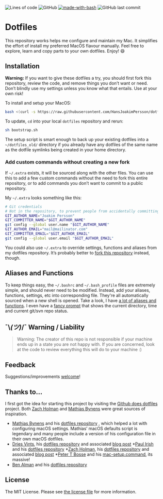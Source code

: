 ![Lines of code](https://img.shields.io/tokei/lines/github/HansJoakimPersson/dotfiles)
![GitHub](https://img.shields.io/github/license/HansJoakimPersson/dotfiles)
[![made-with-bash](https://img.shields.io/badge/Made%20with-Bash-1f425f.svg)](https://www.gnu.org/software/bash/)
![GitHub last commit](https://img.shields.io/github/last-commit/HansJoakimPersson/dotfiles)

# Dotfiles

This repository works helps me configure and maintain my Mac. It simplifies the effort of install my preferred MacOS flavour manually. Feel free to explore, learn and copy parts to your own dotfiles. Enjoy! :smile:

## Installation

**Warning:** If you want to give these dotfiles a try, you should first fork this repository, review the code, and remove things you don’t want or need. Don’t blindly use my settings unless you know what that entails. Use at your own risk!

To install and setup your MacOS:

```bash
bash <(curl -s https://raw.githubusercontent.com/HansJoakimPersson/dotfiles/master/bootstrap.sh)
```

To update, `cd` into your local `dotfiles` repository and rerun:

```bash
sh bootstrap.sh
```

The setup script is smart enough to back up your existing dotfiles into a
`~/dotfiles_old/` directory if you already have any dotfiles of the same name as the dotfile symlinks being created in your home directory.

### Add custom commands without creating a new fork

If `~/.extra` exists, it will be sourced along with the other files. You can use this to add a few custom commands without the need to fork this entire repository, or to add commands you don’t want to commit to a public repository.

My `~/.extra` looks something like this:

```bash
# Git credentials
# Not in the repository, to prevent people from accidentally committing under my name
GIT_AUTHOR_NAME="Joakim Persson"
GIT_COMMITTER_NAME="$GIT_AUTHOR_NAME"
git config --global user.name "$GIT_AUTHOR_NAME"
GIT_AUTHOR_EMAIL="mail@mailinator.com"
GIT_COMMITTER_EMAIL="$GIT_AUTHOR_EMAIL"
git config --global user.email "$GIT_AUTHOR_EMAIL"
```

You could also use `~/.extra` to override settings, functions and aliases from my dotfiles repository. It’s probably better to [fork this repository](https://github.com/mathiasbynens/dotfiles/fork) instead, though.

## Aliases and Functions
To keep things easy, the `~/.bashrc` and `~/.bash_profile` files are extremely simple, and should never need to be modified. Instead, add your aliases, functions, settings, etc into corresponding file. They're all automatically sourced when a new shell is opened. Take a look, I have [a lot of aliases and functions](source). I even have a [fancy prompt](.bash_prompt) that shows the current directory, time and current git/svn repo status.

## ¯\\_(ツ)_/¯ Warning / Liability
> Warning:
The creator of this repo is not responsible if your machine ends up in a state you are not happy with. If you are concerned, look at the code to review everything this will do to your machine :)

## Feedback

Suggestions/improvements
[welcome](https://github.com/HansJoakimPersson/dotfiles/issues)!

## Thanks to…

I first got the idea for starting this project by visiting the [Github does dotfiles](https://dotfiles.github.io/) project. Both [Zach Holman](https://github.com/holman/dotfiles) and [Mathias Bynens](https://github.com/mathiasbynens/dotfiles) were great sources of inspiration.

* [Mathias Bynens](https://mathiasbynens.be/) and his [dotfiles repository](https://github.com/mathiasbynens/dotfiles) , which helped a lot with configuring macOS settings. Mathias’ macOS defaults script is legendary and many people include a version of his configuration file in their own macOS dotfiles.
* [Dries Vints](https://github.com/driesvints), his [dotfiles repository](https://github.com/driesvints/dotfiles) and associated [blog post](https://driesvints.com/blog/getting-started-with-dotfiles/)
*[Paul Irish](https://github.com/paulirish) and his [dotfiles repository](https://github.com/paulirish/dotfiles)
*[Zach Holman](https://github.com/holman), his [dotfiles repository](https://github.com/holman/dotfiles) and associated [blog post](https://zachholman.com/2010/08/dotfiles-are-meant-to-be-forked/)
*[Peter T Bosse](https://github.com/ptb) and his [mac-setup.command](https://github.com/ptb/mac-setup/blob/develop/mac-setup.command), its massive!
* [Ben Alman](http://benalman.com/) and his [dotfiles repository](https://github.com/cowboy/dotfiles)

## License

The MIT License. Please see [the license file](license.md) for more information.
